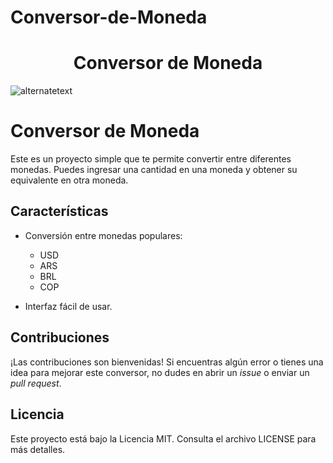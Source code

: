 # Conversor-de-Moneda
<h1 align="center"> Conversor de Moneda </h1>


<img src="https://gcdnb.pbrd.co/images/96hKbCUwg1vM.png?o=1" alt="alternatetext">


# Conversor de Moneda

Este es un proyecto simple que te permite convertir entre diferentes monedas. Puedes ingresar una cantidad en una moneda y obtener su equivalente en otra moneda.

## Características

- Conversión entre monedas populares:
  * USD
  * ARS
  * BRL
  * COP
    
- Interfaz fácil de usar.

## Contribuciones

¡Las contribuciones son bienvenidas! Si encuentras algún error o tienes una idea para mejorar este conversor, no dudes en abrir un *issue* o enviar un *pull request*.

## Licencia

Este proyecto está bajo la Licencia MIT. Consulta el archivo LICENSE para más detalles.
